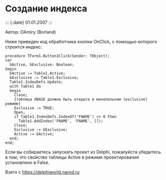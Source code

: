 Создание индекса
================

::: {.date}
01.01.2007
:::

Автор: OAmiry (Borland)

Ниже приведен код обработчика кнопки OnClick, с помощью которого
строится индекс:

    procedure TForm1.Button1Click(Sender: TObject);
    var
      bActive, bExclusive: Boolean;
    begin
      bActive := Table1.Active;
      bExclusive := Table1.Exclusive;
      Table1.IndexDefs.Update;
      with Table1 do
      begin
        Close;
        {таблица dBASE должна быть открыта в монопольном (exclusive) режиме}
        Exclusive := TRUE;
        Open;
        if Table1.IndexDefs.IndexOf('FNAME') <> 0 then
          Table1.AddIndex('FNAME', 'FNAME', []);
        Close;
        Exclusive := bExclusive;
        Active := bActive;
      end;
    end;

Если вы собираетесь запускать проект из Delphi, пожалуйста убедитесь в
том, что свойство таблицы Active в режиме проектирования установлено в
False.

Взято с <https://delphiworld.narod.ru>
